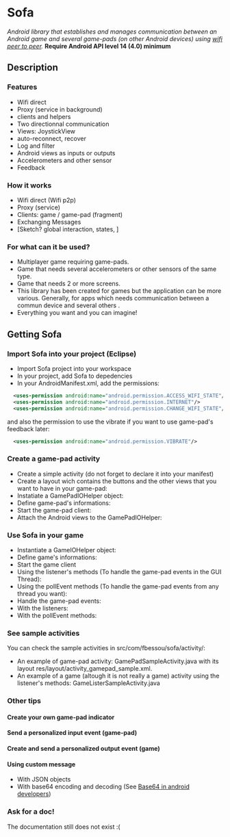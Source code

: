 # Sofa
*Android library that establishes and manages communication between an Android game and several game-pads (on other Android devices) using [wifi peer to peer](https://developer.android.com/guide/topics/connectivity/wifip2p.html).*
**Require Android API level 14 (4.0) minimum**

## Description

### Features
 * Wifi direct
 * Proxy (service in background)
 * clients and helpers
 * Two directionnal communication
 * Views: JoystickView
 * auto-reconnect, recover
 * Log and filter
 * Android views as inputs or outputs
 * Accelerometers and other sensor
 * Feedback

### How it works
 * Wifi direct (Wifi p2p)
 * Proxy (service)
 * Clients: game / game-pad (fragment)
 * Exchanging Messages
 * [Sketch? global interaction, states, ]

### For what can it be used?
 * Multiplayer game requiring game-pads.
 * Game that needs several accelerometers or other sensors of the same type.
 * Game that needs 2 or more screens.
 * This library has been created for games but the application can be more various. Generally, for apps which needs communication between a commun device and several others .
 * Everything you want and you can imagine!


## Getting Sofa

### Import Sofa into your project (Eclipse)

* Import Sofa project into your workspace
* In your project, add Sofa to depedencies
* In your AndroidManifest.xml, add the permissions:
```xml
  <uses-permission android:name="android.permission.ACCESS_WIFI_STATE"/>
  <uses-permission android:name="android.permission.INTERNET"/>
  <uses-permission android:name="android.permission.CHANGE_WIFI_STATE"/>
```
and also the permission to use the vibrate if you want to use game-pad's feedback later:
```xml
  <uses-permission android:name="android.permission.VIBRATE"/>
```


### Create a game-pad activity
 * Create a simple activity (do not forget to declare it into your manifest)
 * Create a layout wich contains the buttons and the other views that you want to have in your game-pad:
 * Instatiate a GamePadIOHelper object:
 * Define game-pad's informations:
 * Start the game-pad client:
 * Attach the Android views to the GamePadIOHelper:

### Use Sofa in your game
 * Instantiate a GameIOHelper object:
 * Define game's informations:
 * Start the game client
  * Using the listener's methods (To handle the game-pad events in the GUI Thread):
  * Using the pollEvent methods (To handle the game-pad events from any thread you want):
 * Handle the game-pad events:
  * With the listeners:
  * With the pollEvent methods:

### See sample activities
You can check the sample activities in src/com/fbessou/sofa/activity/:
* An example of game-pad activity: GamePadSampleActivity.java with its layout res/layout/activity_gamepad_sample.xml.
* An example of a game (altough it is not really a game) activity using the listener's methods: GameListerSampleActivity.java

### Other tips
#### Create your own game-pad indicator
#### Send a personalized input event (game-pad)
#### Create and send a personalized output event (game)
#### Using custom message
 * With JSON objects
 * With base64 encoding and decoding (See [Base64 in android developers](https://developer.android.com/reference/android/util/Base64.html))

### Ask for a doc!
The documentation still does not exist :(
